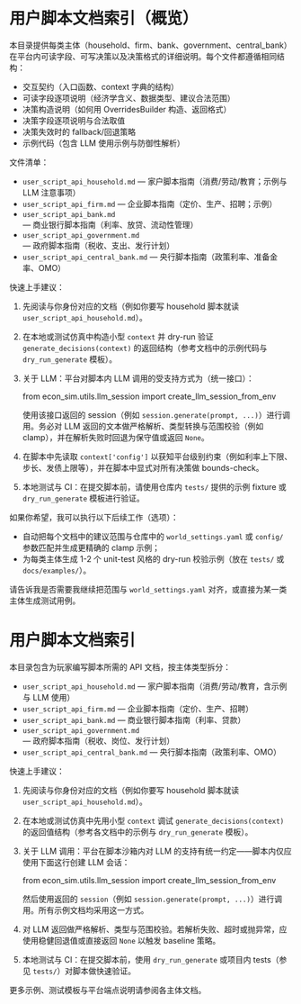# 用户脚本文档索引（概览）

本目录提供每类主体（household、firm、bank、government、central_bank）在平台内可读字段、可写决策以及决策格式的详细说明。每个文件都遵循相同结构：

- 交互契约（入口函数、context 字典的结构）
- 可读字段逐项说明（经济学含义、数据类型、建议合法范围）
- 决策构造说明（如何用 OverridesBuilder 构造、返回格式）
- 决策字段逐项说明与合法取值
- 决策失效时的 fallback/回退策略
- 示例代码（包含 LLM 使用示例与防御性解析）

文件清单：

- `user_script_api_household.md` — 家户脚本指南（消费/劳动/教育；示例与 LLM 注意事项）
- `user_script_api_firm.md` — 企业脚本指南（定价、生产、招聘；示例）
- `user_script_api_bank.md` — 商业银行脚本指南（利率、放贷、流动性管理）
- `user_script_api_government.md` — 政府脚本指南（税收、支出、发行计划）
- `user_script_api_central_bank.md` — 央行脚本指南（政策利率、准备金率、OMO）

快速上手建议：

1. 先阅读与你身份对应的文档（例如你要写 household 脚本就读 `user_script_api_household.md`）。
2. 在本地或测试仿真中构造小型 `context` 并 dry-run 验证 `generate_decisions(context)` 的返回结构（参考文档中的示例代码与 `dry_run_generate` 模板）。
3. 关于 LLM：平台对脚本内 LLM 调用的受支持方式为（统一接口）：

    from econ_sim.utils.llm_session import create_llm_session_from_env

   使用该接口返回的 session（例如 `session.generate(prompt, ...)`）进行调用。务必对 LLM 返回的文本做严格解析、类型转换与范围校验（例如 clamp），并在解析失败时回退为保守值或返回 `None`。

4. 在脚本中先读取 `context['config']` 以获知平台级别约束（例如利率上下限、步长、发债上限等），并在脚本中显式对所有决策做 bounds-check。

5. 本地测试与 CI：在提交脚本前，请使用仓库内 `tests/` 提供的示例 fixture 或 `dry_run_generate` 模板进行验证。

如果你希望，我可以执行以下后续工作（选项）：

- 自动把每个文档中的建议范围与仓库中的 `world_settings.yaml` 或 `config/` 参数匹配并生成更精确的 clamp 示例；
- 为每类主体生成 1-2 个 unit-test 风格的 dry-run 校验示例（放在 `tests/` 或 `docs/examples/`）。

请告诉我是否需要我继续把范围与 `world_settings.yaml` 对齐，或直接为某一类主体生成测试用例。

# 用户脚本文档索引

本目录包含为玩家编写脚本所需的 API 文档，按主体类型拆分：

- `user_script_api_household.md` — 家户脚本指南（消费/劳动/教育，含示例与 LLM 使用）
- `user_script_api_firm.md` — 企业脚本指南（定价、生产、招聘）
- `user_script_api_bank.md` — 商业银行脚本指南（利率、贷款）
- `user_script_api_government.md` — 政府脚本指南（税收、岗位、发行计划）
- `user_script_api_central_bank.md` — 央行脚本指南（政策利率、OMO）

快速上手建议：

1. 先阅读与你身份对应的文档（例如你要写 household 脚本就读 `user_script_api_household.md`）。
2. 在本地或测试仿真中先用小型 `context` 调试 `generate_decisions(context)` 的返回值结构（参考各文档中的示例与 `dry_run_generate` 模板）。
3. 关于 LLM 调用：平台在脚本沙箱内对 LLM 的支持有统一约定——脚本内仅应使用下面这行创建 LLM 会话：

	from econ_sim.utils.llm_session import create_llm_session_from_env

   然后使用返回的 `session`（例如 `session.generate(prompt, ...)`）进行调用。所有示例文档均采用这一方式。

4. 对 LLM 返回做严格解析、类型与范围校验。若解析失败、超时或抛异常，应使用稳健回退值或直接返回 `None` 以触发 baseline 策略。

5. 本地测试与 CI：在提交脚本前，使用 `dry_run_generate` 或项目内 tests（参见 `tests/`）对脚本做快速验证。

更多示例、测试模板与平台端点说明请参阅各主体文档。

